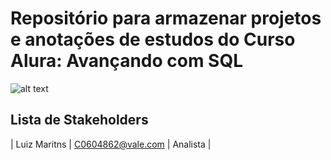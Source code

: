 # Repositório para armazenar projetos e anotações de estudos do Curso Alura: Avançando com SQL



![alt text](https://miro.medium.com/max/256/1*4Sy9ceSKHknHt3kDsBfifQ.png)



## Lista de Stakeholders


| Luiz Maritns		| C0604862@vale.com | Analista |
